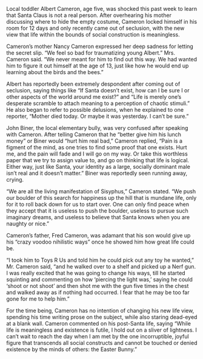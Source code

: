 Local toddler Albert Cameron, age five, was shocked this past week to learn that Santa Claus is not a real person. After overhearing his mother discussing where to hide the empty costume, Cameron locked himself in his room for 12 days and only recently came out of seclusion, with the new view that life within the bounds of social construction is meaningless.

Cameron’s mother Nancy Cameron expressed her deep sadness for letting the secret slip. “We feel so bad for traumatizing young Albert.” Mrs. Cameron said. “We never meant for him to find out this way. We had wanted him to figure it out himself at the age of 13, just like how he would end up learning about the birds and the bees.”

Albert has reportedly been extremely despondent after coming out of seclusion, saying things like “If Santa doesn’t exist, how can I be sure I or other aspects of the world around me exist?” and “Life is merely one’s desperate scramble to attach meaning to a perception of chaotic stimuli.” He also began to refer to possible delusions, when he explained to one reporter, “Mother died today. Or maybe it was yesterday. I can’t be sure.”

John Biner, the local elementary bully, was very confused after speaking with Cameron. After telling Cameron that he “better give him his lunch money” or Biner would “hurt him real bad,” Cameron replied, “Pain is a figment of the mind, as one tries to find some proof that one exists. Hurt me, and the pain will fade and I will go on my way. Or take this worthless paper that we try to assign value to, and go on thinking that life is logical. Either way, just like Santa, your identity as a large, socially dominant male isn’t real and it doesn’t matter.” Biner was reportedly seen running away, crying.

“We are all the living manifestation of Sisyphus,” Cameron stated. “We push our boulder of this search for happiness up the hill that is mundane life, only for it to roll back down for us to start over. One can only find peace when they accept that it is useless to push the boulder, useless to pursue such imaginary dreams, and useless to believe that Santa knows when you are naughty or nice.”

Cameron’s father, Fred Cameron, was adamant that his son would give up his “crazy voodoo nihilistic ways” once he showed him how great life could be.

“I took him to Toys R Us and told him he could pick out any toy he wanted,” Mr. Cameron said, “and he walked over to a shelf and picked up a Nerf gun. I was really excited that he was going to change his ways, till he started squinting and commenting on how ‘piercing the light was,’ saying he could ‘shoot or not shoot’ and then shot me with the gun five times in the chest and walked away as if nothing had occurred. I fear that he may be too far gone for me to help him.”

For the time being, Cameron has no intention of changing his new life view, spending his time writing prose on the subject, while also staring dead-eyed at a blank wall. Cameron commented on his post-Santa life, saying “While life is meaningless and existence is futile, I hold out on a sliver of lightness. I can’t wait to reach the day when I am met by the one incorruptible, joyful figure that transcends all social constructs and cannot be touched or denied existence by the minds of others: the Easter Bunny.”
